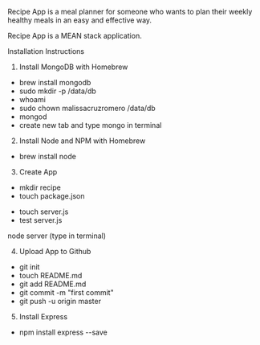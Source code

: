 Recipe App is a meal planner for someone who wants to plan their weekly healthy meals in an easy and effective way.

Recipe App is a MEAN stack application.

Installation Instructions
1. Install MongoDB with Homebrew
 - brew install mongodb
 - sudo mkdir -p /data/db
 - whoami
 - sudo chown malissacruzromero /data/db
 - mongod
 - create new tab and type mongo in terminal
2. Install Node and NPM with Homebrew
 - brew install node
3. Create App
 - mkdir recipe
 - touch package.json
 <!-- {
   "name" : "recipe",
   "version" : "0.0.1"
 } -->
 - touch server.js
 - test server.js
 <!-- console.log("Hello from Node!") -->
 node server (type in terminal)
 <!-- var express    = require('express');
 var app        = express();

 app.get('/', function (request, response) {
   response.sendfile(__dirname + '/client/views/index.html');
 });

 app.listen(3000, function() {
   console.log("I am listening");
 }) -->
4. Upload App to Github
 - git init
 - touch README.md
 - git add README.md
 - git commit -m "first commit"
 - git push -u origin master
5. Install Express
 - npm install express --save
<!-- use --save so that package.json will insert the dependency -->
<!-- should use --save when install modules -->
